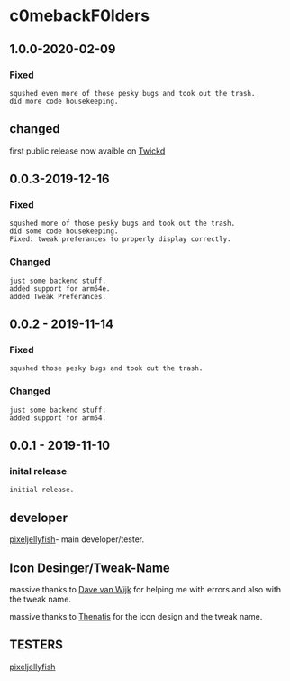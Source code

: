 # c0mebackF0lders

## 1.0.0-2020-02-09

### Fixed

```text
squshed even more of those pesky bugs and took out the trash.
did more code housekeeping.
```

## changed

first public release now avaible on [Twickd](https://repo.twickd.com/package/com.twickd.pixeljellyfish.c0mebackf0lders)


## 0.0.3-2019-12-16

### Fixed

```text
squshed more of those pesky bugs and took out the trash.
did some code housekeeping.
Fixed: tweak preferances to properly display correctly.
```

### Changed

```text
just some backend stuff.
added support for arm64e.
added Tweak Preferances.
```

## 0.0.2 - 2019-11-14

### Fixed

```text
squshed those pesky bugs and took out the trash.
```

### Changed

```text
just some backend stuff.
added support for arm64.
```

## 0.0.1 - 2019-11-10

### inital release

```text
initial release.
```

## developer ##

[pixeljellyfish](https://twitter.com/pixeljellyfish)- main developer/tester.

## Icon Desinger/Tweak-Name ##

massive thanks to [Dave van Wijk](https://twitter.com/DaveWijk) for helping me with errors and also with the tweak name.

massive thanks to [Thenatis](https://twitter.com/thenatis1) for the icon design and the tweak name.

## TESTERS ##
[pixeljellyfish](https://twitter.com/pixeljellyfish)
